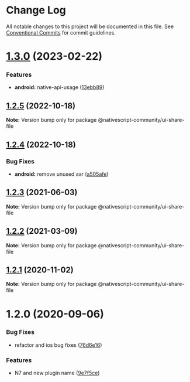 # Change Log

All notable changes to this project will be documented in this file.
See [Conventional Commits](https://conventionalcommits.org) for commit guidelines.

# [1.3.0](https://github.com/nativescript-community/ui-share-file/compare/v1.2.5...v1.3.0) (2023-02-22)

### Features

-   **android:** native-api-usage ([13ebb89](https://github.com/nativescript-community/ui-share-file/commit/13ebb89f2a6d83a1f4d17d9b04bc34662faeab59))

## [1.2.5](https://github.com/nativescript-community/ui-share-file/compare/v1.2.4...v1.2.5) (2022-10-18)

**Note:** Version bump only for package @nativescript-community/ui-share-file

## [1.2.4](https://github.com/nativescript-community/ui-share-file/compare/v1.2.3...v1.2.4) (2022-10-18)

### Bug Fixes

-   **android:** remove unused aar ([a505afe](https://github.com/nativescript-community/ui-share-file/commit/a505afe3f06aea9a33621db9117876daa995307f))

## [1.2.3](https://github.com/nativescript-community/ui-share-file/compare/v1.2.2...v1.2.3) (2021-06-03)

**Note:** Version bump only for package @nativescript-community/ui-share-file

## [1.2.2](https://github.com/nativescript-community/ui-share-file/compare/v1.2.1...v1.2.2) (2021-03-09)

**Note:** Version bump only for package @nativescript-community/ui-share-file

## [1.2.1](https://github.com/nativescript-community/ui-share-file/compare/v1.2.0...v1.2.1) (2020-11-02)

**Note:** Version bump only for package @nativescript-community/ui-share-file

# 1.2.0 (2020-09-06)

### Bug Fixes

-   refactor and ios bug fixes ([76d6e16](https://github.com/nativescript-community/ui-share-file/commit/76d6e16997c08eb3e1e8d4ecd6ff71bcf0dc7b3f))

### Features

-   N7 and new plugin name ([9e7f5ce](https://github.com/nativescript-community/ui-share-file/commit/9e7f5cee5016388cd0decd981481ba9777e84a33))
